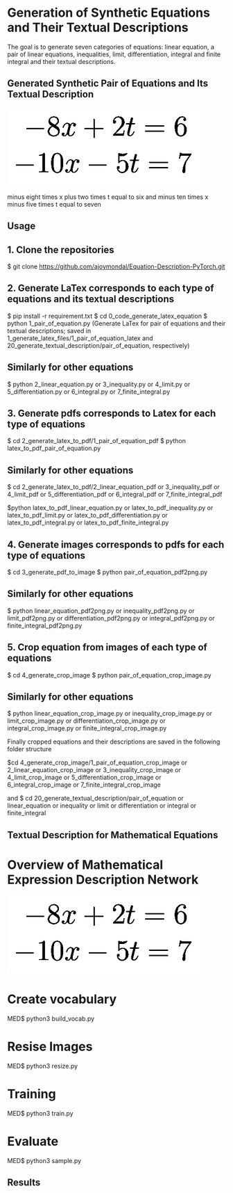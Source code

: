 # Generation of Synthetic Equations and Their Textual Descriptions

The goal is to generate seven categories of equations: linear equation, a pair of linear equations, inequalities, limit, differentiation, integral and finite integral and their textual descriptions.

## Generated Synthetic Pair of Equations and Its Textual Description

![alt text](image/pair_14.jpg)

minus eight times x plus two times t equal to six and minus ten times x minus five times t equal to seven


## Usage
## 1. Clone the repositories
 $ git clone https://github.com/ajoymondal/Equation-Description-PyTorch.git

## 2. Generate LaTex corresponds to each type of equations and its textual descriptions
$ pip install -r requirement.txt
$ cd 0_code_generate_latex_equation
$ python 1_pair_of_equation.py 
(Generate LaTex for pair of equations and their textual descriptions; saved in 1_generate_latex_files/1_pair_of_equation_latex and 20_generate_textual_description/pair_of_equation, respectively)

## Similarly for other equations 
$ python 2_linear_equation.py or 3_inequality.py or 4_limit.py or 5_differentiation.py or 6_integral.py or 7_finite_integral.py

## 3. Generate pdfs corresponds to Latex for each type of equations

$ cd 2_generate_latex_to_pdf/1_pair_of_equation_pdf
$ python latex_to_pdf_pair_of_equation.py

## Similarly for other equations
$ cd 2_generate_latex_to_pdf/2_linear_equation_pdf or 3_inequality_pdf or 4_limit_pdf or 5_differentiation_pdf or 6_integral_pdf or 7_finite_integral_pdf

$python latex_to_pdf_linear_equation.py or latex_to_pdf_inequality.py or latex_to_pdf_limit.py or latex_to_pdf_differentiation.py or latex_to_pdf_integral.py or latex_to_pdf_finite_integral.py

## 4. Generate images corresponds to pdfs for each type of equations
$ cd 3_generate_pdf_to_image
$ python pair_of_equation_pdf2png.py

## Similarly for other equations
$ python linear_equation_pdf2png.py or inequality_pdf2png.py or limit_pdf2png.py or differentiation_pdf2png.py or integral_pdf2png.py or finite_integral_pdf2png.py

## 5. Crop equation from images of each type of equations
$ cd 4_generate_crop_image
$ python pair_of_equation_crop_image.py

## Similarly for other equations
$ python linear_equation_crop_image.py or inequality_crop_image.py or limit_crop_image.py or differentiation_crop_image.py or integral_crop_image.py or finite_integral_crop_image.py

Finally cropped equations and their descriptions are saved in the following folder structure

$cd 4_generate_crop_image/1_pair_of_equation_crop_image or 2_linear_equation_crop_image or 3_inequality_crop_image or 4_limit_crop_image or 5_differentiation_crop_image or 6_integral_crop_image or 7_finite_integral_crop_image

and 
$ cd 20_generate_textual_description/pair_of_equation or linear_equation or inequality or limit or differentiation or integral or finite_integral 

## Textual Description for Mathematical Equations
# Overview of Mathematical Expression Description Network 
![alt text](image/pair_14.jpg)

# Create vocabulary 
MED$ python3 build_vocab.py
# Resise Images
MED$ python3 resize.py
# Training 
MED$ python3 train.py
# Evaluate
MED$ python3 sample.py

## Results
